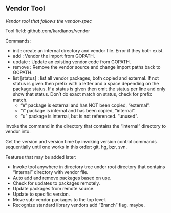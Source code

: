 ## Vendor Tool
*Vendor tool that follows the vendor-spec*

Tool field: github.com/kardianos/vendor

Commands:
 * init : create an internal directory and vendor file. Error if they both exist.
 * add <import> : Vendor the import from GOPATH.
 * update <import> : Update an existing vendor code from GOPATH.
 * remove <import> : Remove the vendor source and change import paths back to GOPATH.
 * list [status] : list all vendor packages, both copied and external. If not
    status is given then prefix with a letter and a space depending on the
	package status. If a status is given then omit the status per line and only
	show that status. Don’t do exact match on status, check for prefix match.
   - “e” package is external and has NOT been copied, “external”.
   - “i” package is internal and has been copied, “internal”.
   - “u” package is internal, but is not referenced. “unused”.

Invoke the command in the directory that contains the “internal” directory to vendor into.

Get the version and version time by invoking version control commands sequentially until one works in this order: git, hg, bzr, svn.

Features that may be added later:
 * Invoke tool anywhere in directory tree under root directory that contains “internal” directory with vendor file.
 * Auto add and remove packages based on use.
 * Check for updates to packages remotely.
 * Update packages from remote source.
 * Update to specific version.
 * Move sub-vendor packages to the top level.
 * Recognize standard library vendors add “Branch” flag. maybe.

